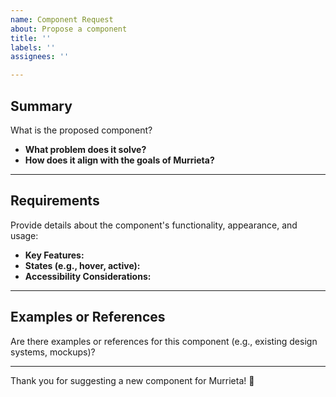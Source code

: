 ```yaml
---
name: Component Request
about: Propose a component
title: ''
labels: ''
assignees: ''

---
```


## Summary  

What is the proposed component?  

- **What problem does it solve?**  
- **How does it align with the goals of Murrieta?**  

---

## Requirements  

Provide details about the component's functionality, appearance, and usage:  

- **Key Features:**  
- **States (e.g., hover, active):**  
- **Accessibility Considerations:**  

---

## Examples or References  

Are there examples or references for this component (e.g., existing design systems, mockups)?  

---

Thank you for suggesting a new component for Murrieta! 🎉  
